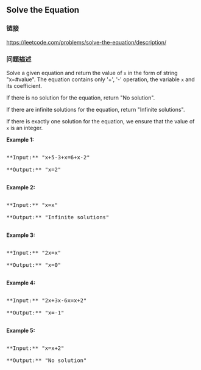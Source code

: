 ## Solve the Equation  
### 链接  
https://leetcode.com/problems/solve-the-equation/description/  
### 问题描述

Solve a given equation and return the value of `x` in the form of string "x=#value". The equation contains only '+', '-' operation, the variable `x` and its coefficient.



If there is no solution for the equation, return "No solution".



If there are infinite solutions for the equation, return "Infinite solutions".



If there is exactly one solution for the equation, we ensure that the value of `x` is an integer.


**Example 1:**<br/>
<pre>
**Input:** "x+5-3+x=6+x-2"
**Output:** "x=2"
</pre>


**Example 2:**<br/>
<pre>
**Input:** "x=x"
**Output:** "Infinite solutions"
</pre>


**Example 3:**<br/>
<pre>
**Input:** "2x=x"
**Output:** "x=0"
</pre>


**Example 4:**<br/>
<pre>
**Input:** "2x+3x-6x=x+2"
**Output:** "x=-1"
</pre>


**Example 5:**<br/>
<pre>
**Input:** "x=x+2"
**Output:** "No solution"
</pre>

